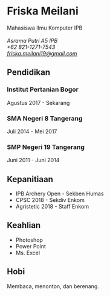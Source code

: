 **Friska Meilani**
===========================
Mahasiswa Ilmu Komputer IPB\
\
*Asrama Putri A5 IPB\
+62 821-1271-7543\
friska.meilani19@gmail.com*

## Pendidikan
### Institut Pertanian Bogor
Agustus 2017 - Sekarang

### SMA Negeri 8 Tangerang
Juli 2014 - Mei 2017

### SMP Negeri 19 Tangerang
Juni 2011 - Juni 2014


## Kepanitiaan
- IPB Archery Open - Sekben Humas
- CPSC 2018 - Sekdiv Enkom
- Agristetic 2018 - Staff Enkom

## Keahlian
- Photoshop
- Power Point
- Ms. Excel

## Hobi
Membaca, menonton, dan berenang.
